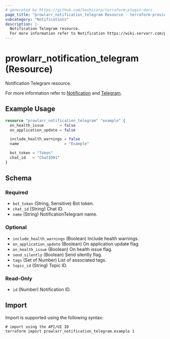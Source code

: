 ```yaml
---
# generated by https://github.com/hashicorp/terraform-plugin-docs
page_title: "prowlarr_notification_telegram Resource - terraform-provider-prowlarr"
subcategory: "Notifications"
description: |-
  Notification Telegram resource.
  For more information refer to Notification https://wiki.servarr.com/prowlarr/settings#connect and Telegram https://wiki.servarr.com/prowlarr/supported#telegram.
---
```


# prowlarr_notification_telegram (Resource)

<!-- subcategory:Notifications -->Notification Telegram resource.
For more information refer to [Notification](https://wiki.servarr.com/prowlarr/settings#connect) and [Telegram](https://wiki.servarr.com/prowlarr/supported#telegram).

## Example Usage

```terraform
resource "prowlarr_notification_telegram" "example" {
  on_health_issue       = false
  on_application_update = false

  include_health_warnings = false
  name                    = "Example"

  bot_token = "Token"
  chat_id   = "ChatID01"
}
```

<!-- schema generated by tfplugindocs -->
## Schema

### Required

- `bot_token` (String, Sensitive) Bot token.
- `chat_id` (String) Chat ID.
- `name` (String) NotificationTelegram name.

### Optional

- `include_health_warnings` (Boolean) Include health warnings.
- `on_application_update` (Boolean) On application update flag.
- `on_health_issue` (Boolean) On health issue flag.
- `send_silently` (Boolean) Send silently flag.
- `tags` (Set of Number) List of associated tags.
- `topic_id` (String) Topic ID.

### Read-Only

- `id` (Number) Notification ID.

## Import

Import is supported using the following syntax:

```shell
# import using the API/UI ID
terraform import prowlarr_notification_telegram.example 1
```

